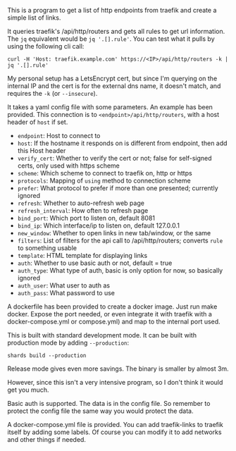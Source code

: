This is a program to get a list of http endpoints from traefik and create a simple list of links.

It queries traefik's /api/http/routers and gets all rules to get url information. The `jq` equivalent would be `jq '.[].rule'`.  You can test what it pulls by using the following cli call:

```
curl -H 'Host: traefik.example.com' https://<IP>/api/http/routers -k | jq '.[].rule'
```

My personal setup has a LetsEncrypt cert, but since I'm querying on the internal IP and the cert is for the external dns name, it doesn't match, and requires the `-k` (or `--insecure`).

It takes a yaml config file with some parameters. An example has been provided.
This connection is to `<endpoint>/api/http/routers`, with a host header of `host` if set.

* `endpoint`: Host to connect to
* `host`: If the hostname it responds on is different from endpoint, then add this Host header
* `verify_cert`: Whether to verify the cert or not; false for self-signed certs, only used with https scheme
* `scheme`: Which scheme to connect to traefik on, http or https
* `protocols`: Mapping of `using` method to connection scheme
* `prefer`: What protocol to prefer if more than one presented; currently ignored
* `refresh`: Whether to auto-refresh web page
* `refresh_interval`: How often to refresh page
* `bind_port`: Which port to listen on, default 8081
* `bind_ip`: Which interface/ip to listen on, default 127.0.0.1
* `new_window`: Whether to open links in new tab/window, or the same
* `filters`: List of filters for the api call to /api/http/routers; converts `rule` to something usable
* `template`: HTML template for displaying links
* `auth`: Whether to use basic auth or not, default = true
* `auth_type`: What type of auth, basic is only option for now, so basically ignored
* `auth_user`: What user to auth as
* `auth_pass`: What password to use

A dockerfile has been provided to create a docker image.  Just run make docker. Expose the port needed, or even integrate it with traefik with a docker-compose.yml or compose.yml) and map to the internal port used.

This is built with standard development mode.  It can be built with production mode by adding `--production`:

```
shards build --production
```

Release mode gives even more savings.  The binary is smaller by almost 3m.

However, since this isn't a very intensive program, so I don't think it would get you much.

Basic auth is supported. The data is in the config file. So remember to protect the config file the same way you would protect the data.

A docker-compose.yml file is provided.  You can add traefik-links to traefik itself by adding some labels. Of course you can modify it to add networks and other things if needed.
